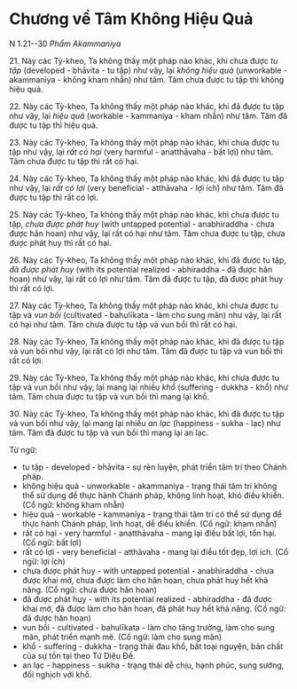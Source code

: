 # Chương về Tâm Không Hiệu Quả

N 1.21--30 *Phẩm Akammaniya*

21\. Này các Tỳ-kheo, Ta không thấy một pháp nào khác, khi chưa được *tu tập* (developed - bhāvita - tu tập) như vậy, lại *không hiệu quả* (unworkable - akammaniya - không kham nhẫn) như tâm. Tâm chưa được tu tập thì không hiệu quả.

<!--pg-->
22\. Này các Tỳ-kheo, Ta không thấy một pháp nào khác, khi đã được tu tập như vậy, lại *hiệu quả* (workable - kammaniya - kham nhẫn) như tâm. Tâm đã được tu tập thì hiệu quả.

<!--pg-->
23\. Này các Tỳ-kheo, Ta không thấy một pháp nào khác, khi chưa được tu tập như vậy, lại *rất có hại* (very harmful - anatthāvaha - bất lợi) như tâm. Tâm chưa được tu tập thì rất có hại.

<!--pg-->
24\. Này các Tỳ-kheo, Ta không thấy một pháp nào khác, khi đã được tu tập như vậy, lại *rất có lợi* (very beneficial - atthāvaha - lợi ích) như tâm. Tâm đã được tu tập thì rất có lợi.

<!--pg-->
25\. Này các Tỳ-kheo, Ta không thấy một pháp nào khác, khi chưa được tu tập, *chưa được phát huy* (with untapped potential - anabhiraddha - chưa được hân hoan) như vậy, lại rất có hại như tâm. Tâm chưa được tu tập, chưa được phát huy thì rất có hại.

<!--pg-->
26\. Này các Tỳ-kheo, Ta không thấy một pháp nào khác, khi đã được tu tập, *đã được phát huy* (with its potential realized - abhiraddha - đã được hân hoan) như vậy, lại rất có lợi như tâm. Tâm đã được tu tập, đã được phát huy thì rất có lợi.

<!--pg-->
27\. Này các Tỳ-kheo, Ta không thấy một pháp nào khác, khi chưa được tu tập và *vun bồi* (cultivated - bahulīkata - làm cho sung mãn) như vậy, lại rất có hại như tâm. Tâm chưa được tu tập và vun bồi thì rất có hại.

<!--pg-->
28\. Này các Tỳ-kheo, Ta không thấy một pháp nào khác, khi đã được tu tập và vun bồi như vậy, lại rất có lợi như tâm. Tâm đã được tu tập và vun bồi thì rất có lợi.

<!--pg-->
29\. Này các Tỳ-kheo, Ta không thấy một pháp nào khác, khi chưa được tu tập và vun bồi như vậy, lại mang lại nhiều *khổ* (suffering - dukkha - khổ) như tâm. Tâm chưa được tu tập và vun bồi thì mang lại khổ.

<!--pg-->
30\. Này các Tỳ-kheo, Ta không thấy một pháp nào khác, khi đã được tu tập và vun bồi như vậy, lại mang lại nhiều *an lạc* (happiness - sukha - lạc) như tâm. Tâm đã được tu tập và vun bồi thì mang lại an lạc.

<!--pg-->
Từ ngữ:
- tu tập - developed - bhāvita - sự rèn luyện, phát triển tâm trí theo Chánh pháp.
- không hiệu quả - unworkable - akammaniya - trạng thái tâm trí không thể sử dụng để thực hành Chánh pháp, không linh hoạt, khó điều khiển. (Cổ ngữ: không kham nhẫn)
- hiệu quả - workable - kammaniya - trạng thái tâm trí có thể sử dụng để thực hành Chánh pháp, linh hoạt, dễ điều khiển. (Cổ ngữ: kham nhẫn)
- rất có hại - very harmful - anatthāvaha - mang lại điều bất lợi, tổn hại. (Cổ ngữ: bất lợi)
- rất có lợi - very beneficial - atthāvaha - mang lại điều tốt đẹp, lợi ích. (Cổ ngữ: lợi ích)
- chưa được phát huy - with untapped potential - anabhiraddha - chưa được khai mở, chưa được làm cho hân hoan, chưa phát huy hết khả năng. (Cổ ngữ: chưa được hân hoan)
- đã được phát huy - with its potential realized - abhiraddha - đã được khai mở, đã được làm cho hân hoan, đã phát huy hết khả năng. (Cổ ngữ: đã được hân hoan)
- vun bồi - cultivated - bahulīkata - làm cho tăng trưởng, làm cho sung mãn, phát triển mạnh mẽ. (Cổ ngữ: làm cho sung mãn)
- khổ - suffering - dukkha - trạng thái đau khổ, bất toại nguyện, bản chất của sự tồn tại theo Tứ Diệu Đế.
- an lạc - happiness - sukha - trạng thái dễ chịu, hạnh phúc, sung sướng, đối nghịch với khổ.